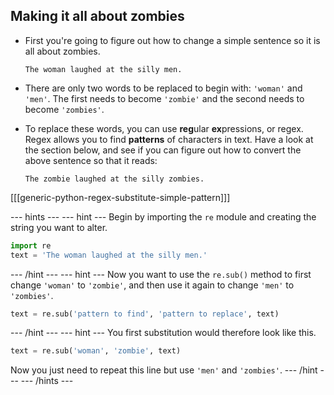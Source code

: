 ## Making it all about zombies

- First you're going to figure out how to change a simple sentence so it is all about zombies.

	```
	The woman laughed at the silly men.
	```

- There are only two words to be replaced to begin with: `'woman'` and `'men'`. The first needs to become `'zombie'` and the second needs to become `'zombies'`.

- To replace these words, you can use **reg**ular **ex**pressions, or regex. Regex allows you to find **patterns** of characters in text. Have a look at the section below, and see if you can figure out how to convert the above sentence so that it reads:

	```
	The zombie laughed at the silly zombies.
	```
	
[[[generic-python-regex-substitute-simple-pattern]]]

--- hints --- --- hint ---
Begin by importing the `re` module and creating the string you want to alter.
```python
import re
text = 'The woman laughed at the silly men.'
```
--- /hint --- --- hint ---
Now you want to use the `re.sub()` method to first change `'woman'` to `'zombie'`, and then use it again to change `'men'` to `'zombies'`.
```python
text = re.sub('pattern to find', 'pattern to replace', text)
```
--- /hint --- --- hint ---
You first substitution would therefore look like this.
```python
text = re.sub('woman', 'zombie', text)
```
Now you just need to repeat this line but use `'men'` and `'zombies'`.
--- /hint --- --- /hints ---
